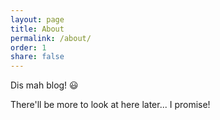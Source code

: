 ```yaml
---
layout: page
title: About
permalink: /about/
order: 1
share: false
---
```


Dis mah blog! :smiley:

There'll be more to look at here later... I promise!
